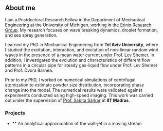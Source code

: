 ## About me

I am a Postdoctoral Research Fellow in the Department of Mechanical Engineering at the University of Michigan, working in the [Erinin Research Group](https://erinin.engin.umich.edu/). My research focuses on wave breaking dynamics, droplet formation, and sea spray generation.

I earned my PhD in Mechanical Engineering from **Tel Aviv University**, where I studied the excitation, interaction, and evolution of non-linear random wind waves in the presence of a mean water current under [Prof. Lev Shemer](https://levshemer.sites.tau.ac.il/). In addition, I investigated the evolution and characteristics of different flow patterns in a circular pipe for steady gas-liquid flow under Prof. Lev Shemer and Prof. Dvora Barnea.

Prior to my PhD, I worked on numerical simulations of centrifugal atomization to estimate powder size distribution, incorporating phase change into the model. The numerical results were validated against experiments conducted using high-speed imaging. This work was carried out under the supervision of [Prof. Sabita Sarkar](https://sites.google.com/smail.iitm.ac.in/sabita) at **IIT Madras**.

### Projects
- ** An analytical approximation of the wall-jet in a moving stream 
